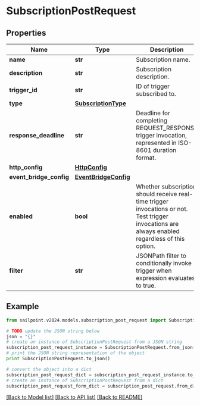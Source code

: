 # SubscriptionPostRequest


## Properties

Name | Type | Description | Notes
------------ | ------------- | ------------- | -------------
**name** | **str** | Subscription name. | 
**description** | **str** | Subscription description. | [optional] 
**trigger_id** | **str** | ID of trigger subscribed to. | 
**type** | [**SubscriptionType**](SubscriptionType.md) |  | 
**response_deadline** | **str** | Deadline for completing REQUEST_RESPONSE trigger invocation, represented in ISO-8601 duration format. | [optional] [default to 'PT1H']
**http_config** | [**HttpConfig**](HttpConfig.md) |  | [optional] 
**event_bridge_config** | [**EventBridgeConfig**](EventBridgeConfig.md) |  | [optional] 
**enabled** | **bool** | Whether subscription should receive real-time trigger invocations or not.  Test trigger invocations are always enabled regardless of this option. | [optional] [default to True]
**filter** | **str** | JSONPath filter to conditionally invoke trigger when expression evaluates to true. | [optional] 

## Example

```python
from sailpoint.v2024.models.subscription_post_request import SubscriptionPostRequest

# TODO update the JSON string below
json = "{}"
# create an instance of SubscriptionPostRequest from a JSON string
subscription_post_request_instance = SubscriptionPostRequest.from_json(json)
# print the JSON string representation of the object
print SubscriptionPostRequest.to_json()

# convert the object into a dict
subscription_post_request_dict = subscription_post_request_instance.to_dict()
# create an instance of SubscriptionPostRequest from a dict
subscription_post_request_form_dict = subscription_post_request.from_dict(subscription_post_request_dict)
```
[[Back to Model list]](../README.md#documentation-for-models) [[Back to API list]](../README.md#documentation-for-api-endpoints) [[Back to README]](../README.md)



